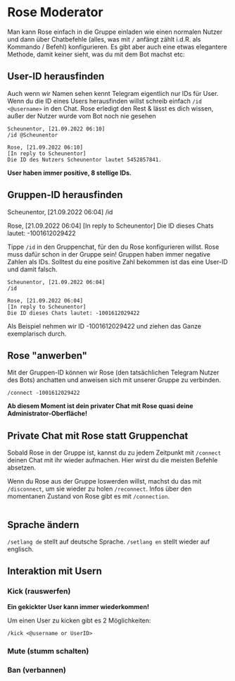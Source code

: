 # Rose Moderator

Man kann Rose einfach in die Gruppe einladen wie einen normalen Nutzer und dann über Chatbefehle (alles, was mit `/` anfängt zählt i.d.R. als Kommando / Befehl) konfigurieren. Es gibt aber auch eine etwas elegantere Methode, damit keiner sieht, was du mit dem Bot machst etc:

## User-ID herausfinden

Auch wenn wir Namen sehen kennt Telegram eigentlich nur IDs für User. Wenn du die ID eines Users herausfinden willst schreib einfach `/id <@username>` in den Chat. Rose erledigt den Rest & lässt es dich wissen, außer der Nutzer wurde vom Bot noch nie gesehen

```
Scheunentor, [21.09.2022 06:10]
/id @Scheunentor

Rose, [21.09.2022 06:10]
[In reply to Scheunentor]
Die ID des Nutzers Scheunentor lautet 5452857841.
```

**User haben immer positive, 8 stellige IDs.**
## Gruppen-ID herausfinden

Scheunentor, [21.09.2022 06:04]
/id

Rose, [21.09.2022 06:04]
[In reply to Scheunentor]
Die ID dieses Chats lautet: -1001612029422

Tippe `/id` in den Gruppenchat, für den du Rose konfigurieren willst. Rose muss dafür schon in der Gruppe sein! Gruppen haben immer negative Zahlen als IDs. Solltest du eine positive Zahl bekommen ist das eine User-ID und damit falsch.

```
Scheunentor, [21.09.2022 06:04]
/id

Rose, [21.09.2022 06:04]
[In reply to Scheunentor]
Die ID dieses Chats lautet: -1001612029422

```

Als Beispiel nehmen wir ID -1001612029422 und ziehen das Ganze exemplarisch durch.

## Rose "anwerben"

Mit der Gruppen-ID können wir Rose (den tatsächlichen Telegram Nutzer des Bots) anchatten und anweisen sich mit unserer Gruppe zu verbinden.

```
/connect -1001612029422

```

**Ab diesem Moment ist dein privater Chat mit Rose quasi deine Administrator-Oberfläche!**

## Private Chat mit Rose statt Gruppenchat

Sobald Rose in der Gruppe ist, kannst du zu jedem Zeitpunkt mit `/connect` deinen Chat mit ihr wieder aufmachen. Hier wirst du die meisten Befehle absetzen.

Wenn du Rose aus der Gruppe loswerden willst, machst du das mit `/disconnect`, um sie wieder zu holen `/reconnect`. Infos über den momentanen Zustand von Rose gibt es mit `/connection`.


```
```


## Sprache ändern

`/setlang de` stellt auf deutsche Sprache. `/setlang en` stellt wieder auf englisch.

## Interaktion mit Usern

### Kick (rauswerfen)

**Ein gekickter User kann immer wiederkommen!**

Um einen User zu kicken gibt es 2 Möglichkeiten:

```
/kick <@username or UserID>
```
### Mute (stumm schalten)
### Ban (verbannen)

